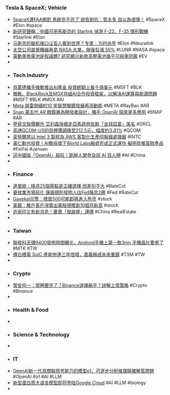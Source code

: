 ### Tesla & SpaceX; Vehicle
- [SpaceX遭FAA開罰 馬斯克不忍了 提告對抗：管太多 自以為很懂！](https://news.cnyes.com/news/id/5718964) #SpaceX #Elon #space
- [新研究聲稱：中國可用馬斯克的 Starlink 偵測 F-22、F-35 隱形戰機](https://www.inside.com.tw/article/36236-chinese-scientists-use-starlink-signals-to-detect-stealth-aircraft-and-drones) #Starlink #Elon
- [马斯克的脑机接口让盲人看到世界？专家：为时尚早](https://www.jiqizhixin.com/articles/2024-09-18-2) #Elon #Neuralink
- [太空公司直覺機器再拿 NASA 大單，盤後狂漲 55%](https://technews.tw/2024/09/18/intuitive-machines-stock-soars-on-new-nasa-contract/) #LUNR #NASA #space
- [電動車換電池是假議題? 研究顯示新款高壓電池幾乎可與車同壽](https://news.u-car.com.tw/news/article/79453) #EV
-
- ### Tech Industry
- [貝萊德攜手微軟推出AI基金 投資總額上看千億美元](https://news.cnyes.com/news/id/5718963) #MSFT #BLK
- [微軟、BlackRock及MGX共組AI合作投資框架，以解決AI運算與能源問題](https://www.ithome.com.tw/news/165058) #MSFT #BLK #MGX #AI
- [Meta 與雷朋續約10 年智慧眼鏡發展再添動能](https://www.cool3c.com/article/224720) #META #RayBan #AR
- [Snap 第五代 AR 眼鏡專為開發者設計，攜手 OpenAI 探索更多應用](https://technews.tw/2024/09/18/snap-introducing-new-spectacles-and-snap-os/) #SNAP #AR
- [甲骨文股價攀升 艾利森快搶走亞馬遜貝佐斯「全球亞富」美名](https://news.cnyes.com/news/id/5718977) #ORCL
- [高通QCOM-US的目標價調降至212.5元，幅度約3.41%](https://news.cnyes.com/news/id/5718878) #QCOM
- [英特爾將以 Intel 3 製程為 AWS 客製化生產伺服器處理器](https://technews.tw/2024/09/18/intel-will-use-the-intel-3-process-to-customize-server-processors-for-aws/) #INTC
- [黃仁勳也投資！AI教母旗下World Labs融資完成正式運作 擬明年推首款產品](https://news.cnyes.com/news/id/5719268) #FeiFei #Jensen
- [這中國版「OpenAI」超狂！創辦人榮登全球 AI 百人榜](https://www.gvm.com.tw/article/115743) #AI #China
-
- ### Finance
- [達里歐：降息25個基點是正確選擇 但差別不大](https://news.cnyes.com/news/id/5719350) #RateCut
- [憂就業市場惡化 薩姆規則發明人估Fed降息2碼](https://news.cnyes.com/news/id/5718958) #Fed #RateCut
- [Gavekal示警：標普500可能即將進入熊市](https://news.cnyes.com/news/id/5718957) #stock
- [美銀：散戶客戶淨賣出美股規模創10個月新高](https://news.cnyes.com/news/id/5719391) #stock
- [許家印又有新消息！要賣「發跡屋」還債](https://news.cnyes.com/news/id/5718867) #China #RealEstate
-
- ### Taiwan
- [聯發科天璣9400發佈時間曝光，Android手機上第一款3nm 手機晶片要來了](https://www.techbang.com/posts/118298-mediatek-dimensity-9400-release-time-exposure-the-first-3nm) #MTK #TW
- [傳台積電 SoIC 產能拚連三年倍增，嘉義廠成未來重鎮](https://technews.tw/2024/09/18/tsmc-soic-chiayi/) #TSM #TW
-
- ### Crypto
- [幣安何一：幣圈要完了？Binance選擇躺平？詳解上幣策略](https://www.blocktempo.com/binance-cofounder-he-yi-refutes-rumors-about-currency-listing-controversy-is-the-currency-industry-going-to-be-doomed/) #Crypto #Binance
-
- ### Health & Food
-
- ### Science & Technology
-
- ### IT
- [OpenAI新一代具關聯思考能力的模型o1，可逐步分析推理精確解答問題](https://www.ithome.com.tw/news/165026) #OpenAI #o1 #AI #LLM
- [新型蛋白质大语言模型即将登陆Google Cloud](https://www.jiqizhixin.com/articles/2024-09-18-5) #AI #LLM #biology
-